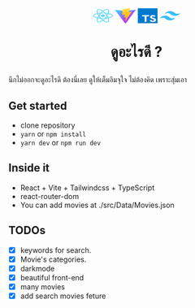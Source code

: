 <p align="center">
<img align="center" alt="React" height="30" width="40" src="https://raw.githubusercontent.com/devicons/devicon/master/icons/react/react-original.svg">
<img align="center" alt="vite" height="30" width="40" src="https://github.com/Arikato111/what-to-read/raw/main/public/vite.svg">
<img align="center" alt="Ts" height="30" width="40" src="https://raw.githubusercontent.com/devicons/devicon/master/icons/typescript/typescript-original.svg">
<img align="center" alt="Ts" height="30" width="40" src="https://github.com/devicons/devicon/raw/master/icons/tailwindcss/tailwindcss-plain.svg">
</p>

# <p align="center">ดูอะไรดี ?</p>

นึกไม่ออกจะดูอะไรดี ต้องนี่เลย ดูให้เต็มอิมจุใจ ไม่ต้องคิด เพราะสุ่มเอา

## Get started

- clone repository
- `yarn` or `npm install`
- `yarn dev` or `npm run dev`

## Inside it

- React + Vite + Tailwindcss + TypeScript
- react-router-dom
- You can add movies at ./src/Data/Movies.json


## TODOs

- [x] keywords for search.
- [x] Movie's categories.
- [x] darkmode 
- [x] beautiful front-end 
- [x] many movies
- [x] add search movies feture